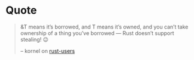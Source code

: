 # Quote

> &T means it’s borrowed, and T means it’s owned, and you can’t take ownership
> of a thing you’ve borrowed — Rust doesn’t support stealing! 😉
>
> – kornel on [rust-users](https://users.rust-lang.org/t/vec-t-to-vec-t/21736/2)
